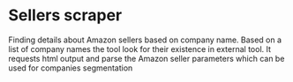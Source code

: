 # Sellers scraper
Finding details about Amazon sellers based on company name. Based on a list of company names the tool look for their existence in external tool. It requests html output and parse the Amazon seller parameters which can be used for companies segmentation
